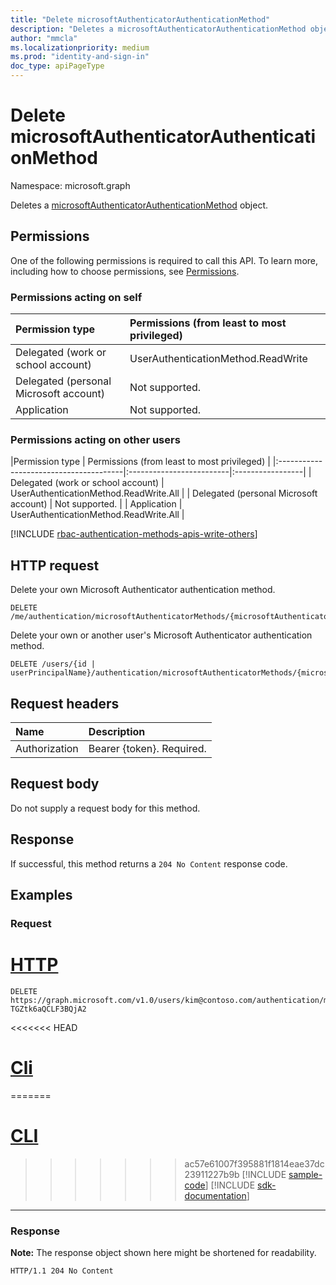 ```yaml
---
title: "Delete microsoftAuthenticatorAuthenticationMethod"
description: "Deletes a microsoftAuthenticatorAuthenticationMethod object."
author: "mmcla"
ms.localizationpriority: medium
ms.prod: "identity-and-sign-in"
doc_type: apiPageType
---
```


# Delete microsoftAuthenticatorAuthenticationMethod
Namespace: microsoft.graph

Deletes a [microsoftAuthenticatorAuthenticationMethod](../resources/microsoftauthenticatorauthenticationmethod.md) object.

## Permissions

One of the following permissions is required to call this API. To learn more, including how to choose permissions, see [Permissions](/graph/permissions-reference).

### Permissions acting on self

|Permission type      | Permissions (from least to most privileged)              |
|:---------------------------------------|:-------------------------|
| Delegated (work or school account)     | UserAuthenticationMethod.ReadWrite |
| Delegated (personal Microsoft account) | Not supported. |
| Application                            | Not supported. |

### Permissions acting on other users

|Permission type      | Permissions (from least to most privileged)              |
|:---------------------------------------|:-------------------------|:-----------------|
| Delegated (work or school account)     | UserAuthenticationMethod.ReadWrite.All |
| Delegated (personal Microsoft account) | Not supported. |
| Application                            | UserAuthenticationMethod.ReadWrite.All |

[!INCLUDE [rbac-authentication-methods-apis-write-others](../includes/rbac-for-apis/rbac-authentication-methods-apis-write-others.md)]

## HTTP request

Delete your own Microsoft Authenticator authentication method.
<!-- { "blockType": "ignored" } -->
``` http
DELETE /me/authentication/microsoftAuthenticatorMethods/{microsoftAuthenticatorAuthenticationMethodId}
```

Delete your own or another user's Microsoft Authenticator authentication method.
<!-- { "blockType": "ignored" } -->
``` http
DELETE /users/{id | userPrincipalName}/authentication/microsoftAuthenticatorMethods/{microsoftAuthenticatorAuthenticationMethodId}
```

## Request headers
|Name|Description|
|:---|:---|
|Authorization|Bearer {token}. Required.|

## Request body
Do not supply a request body for this method.

## Response

If successful, this method returns a `204 No Content` response code.

## Examples

### Request

# [HTTP](#tab/http)
<!-- {
  "blockType": "request",
  "name": "delete_microsoftauthenticatorauthenticationmethod",
  "sampleKeys": ["kim@contoso.com", "_jpuR-TGZtk6aQCLF3BQjA2"]
}
-->
``` http
DELETE https://graph.microsoft.com/v1.0/users/kim@contoso.com/authentication/microsoftAuthenticatorMethods/_jpuR-TGZtk6aQCLF3BQjA2
```

<<<<<<< HEAD
# [Cli](#tab/cli)
=======
# [CLI](#tab/cli)
>>>>>>> ac57e61007f395881f1814eae37dc23911227b9b
[!INCLUDE [sample-code](../includes/snippets/cli/delete-microsoftauthenticatorauthenticationmethod-cli-snippets.md)]
[!INCLUDE [sdk-documentation](../includes/snippets/snippets-sdk-documentation-link.md)]

---

### Response
**Note:** The response object shown here might be shortened for readability.
<!-- {
  "blockType": "response",
  "truncated": true
}
-->
``` http
HTTP/1.1 204 No Content
```

